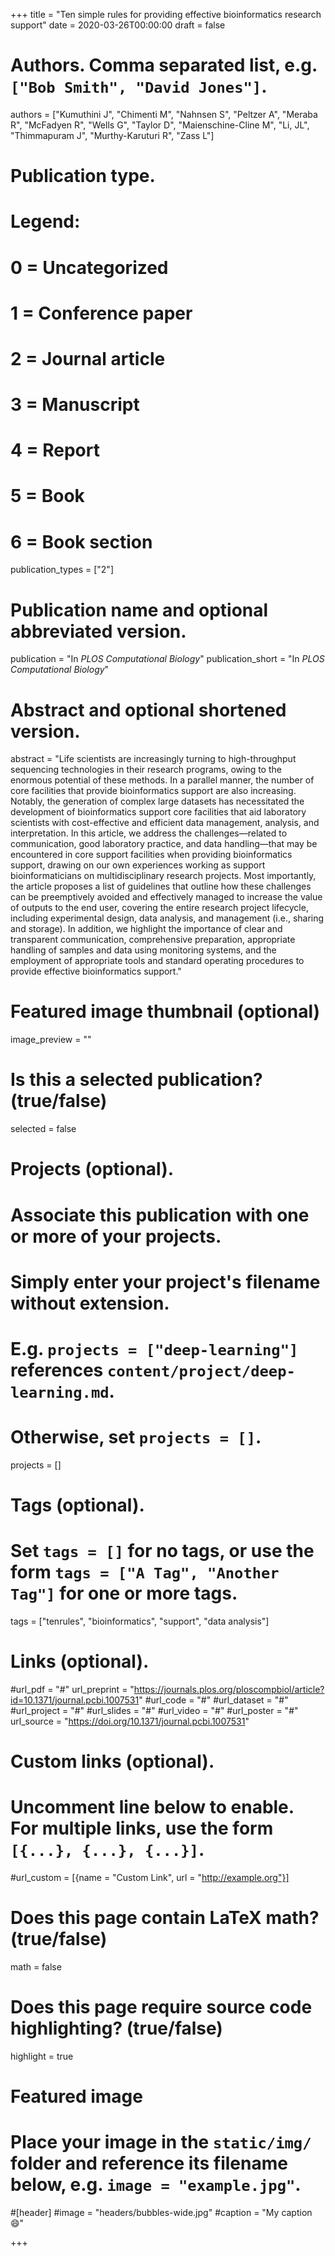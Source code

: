 +++
title = "Ten simple rules for providing effective bioinformatics research support"
date = 2020-03-26T00:00:00
draft = false

# Authors. Comma separated list, e.g. `["Bob Smith", "David Jones"]`.
authors = ["Kumuthini J", "Chimenti M", "Nahnsen S", "Peltzer A", "Meraba R", "McFadyen R", "Wells G", "Taylor D", "Maienschine-Cline M", "Li, JL", "Thimmapuram J", "Murthy-Karuturi R", "Zass L"]

# Publication type.
# Legend:
# 0 = Uncategorized
# 1 = Conference paper
# 2 = Journal article
# 3 = Manuscript
# 4 = Report
# 5 = Book
# 6 = Book section
publication_types = ["2"]

# Publication name and optional abbreviated version.
publication = "In *PLOS Computational Biology*"
publication_short = "In *PLOS Computational Biology*"

# Abstract and optional shortened version.
abstract = "Life scientists are increasingly turning to high-throughput sequencing technologies in their research programs, owing to the enormous potential of these methods. In a parallel manner, the number of core facilities that provide bioinformatics support are also increasing. Notably, the generation of complex large datasets has necessitated the development of bioinformatics support core facilities that aid laboratory scientists with cost-effective and efficient data management, analysis, and interpretation. In this article, we address the challenges—related to communication, good laboratory practice, and data handling—that may be encountered in core support facilities when providing bioinformatics support, drawing on our own experiences working as support bioinformaticians on multidisciplinary research projects. Most importantly, the article proposes a list of guidelines that outline how these challenges can be preemptively avoided and effectively managed to increase the value of outputs to the end user, covering the entire research project lifecycle, including experimental design, data analysis, and management (i.e., sharing and storage). In addition, we highlight the importance of clear and transparent communication, comprehensive preparation, appropriate handling of samples and data using monitoring systems, and the employment of appropriate tools and standard operating procedures to provide effective bioinformatics support."

# Featured image thumbnail (optional)
image_preview = ""

# Is this a selected publication? (true/false)
selected = false

# Projects (optional).
#   Associate this publication with one or more of your projects.
#   Simply enter your project's filename without extension.
#   E.g. `projects = ["deep-learning"]` references `content/project/deep-learning.md`.
#   Otherwise, set `projects = []`.
projects = []

# Tags (optional).
#   Set `tags = []` for no tags, or use the form `tags = ["A Tag", "Another Tag"]` for one or more tags.
tags = ["tenrules", "bioinformatics", "support", "data analysis"]

# Links (optional).
#url_pdf = "#"
url_preprint = "https://journals.plos.org/ploscompbiol/article?id=10.1371/journal.pcbi.1007531"
#url_code = "#"
#url_dataset = "#"
#url_project = "#"
#url_slides = "#"
#url_video = "#"
#url_poster = "#"
url_source = "https://doi.org/10.1371/journal.pcbi.1007531"

# Custom links (optional).
#   Uncomment line below to enable. For multiple links, use the form `[{...}, {...}, {...}]`.
#url_custom = [{name = "Custom Link", url = "http://example.org"}]

# Does this page contain LaTeX math? (true/false)
math = false

# Does this page require source code highlighting? (true/false)
highlight = true

# Featured image
# Place your image in the `static/img/` folder and reference its filename below, e.g. `image = "example.jpg"`.
#[header]
#image = "headers/bubbles-wide.jpg"
#caption = "My caption :smile:"

+++
